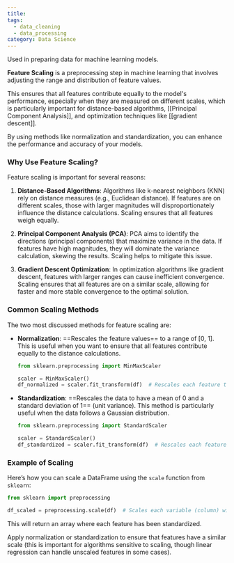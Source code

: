 ```yaml
---
title: 
tags:
  - data_cleaning
  - data_processing
category: Data Science
---
```

Used in preparing data for machine learning models. 

**Feature Scaling** is a preprocessing step in machine learning that involves adjusting the range and distribution of feature values. 

This ensures that all features contribute equally to the model's performance, especially when they are measured on different scales, which is particularly important for distance-based algorithms, [[Principal Component Analysis]], and optimization techniques like [[gradient descent]]. 

By using methods like normalization and standardization, you can enhance the performance and accuracy of your models.

### Why Use Feature Scaling?
Feature scaling is important for several reasons:

1. **Distance-Based Algorithms**: Algorithms like k-nearest neighbors (KNN) rely on distance measures (e.g., Euclidean distance). If features are on different scales, those with larger magnitudes will disproportionately influence the distance calculations. Scaling ensures that all features weigh equally.

2. **Principal Component Analysis (PCA)**: PCA aims to identify the directions (principal components) that maximize variance in the data. If features have high magnitudes, they will dominate the variance calculation, skewing the results. Scaling helps to mitigate this issue.

3. **Gradient Descent Optimization**: In optimization algorithms like gradient descent, features with larger ranges can cause inefficient convergence. Scaling ensures that all features are on a similar scale, allowing for faster and more stable convergence to the optimal solution.

### Common Scaling Methods
The two most discussed methods for feature scaling are:

- **Normalization**: ==Rescales the feature values== to a range of [0, 1]. This is useful when you want to ensure that all features contribute equally to the distance calculations.

    ```python
    from sklearn.preprocessing import MinMaxScaler

    scaler = MinMaxScaler()
    df_normalized = scaler.fit_transform(df)  # Rescales each feature to [0, 1]
    ```

- **Standardization**: ==Rescales the data to have a mean of 0 and a standard deviation of 1== (unit variance). This method is particularly useful when the data follows a Gaussian distribution.

    ```python
    from sklearn.preprocessing import StandardScaler

    scaler = StandardScaler()
    df_standardized = scaler.fit_transform(df)  # Rescales each feature to have mean 0 and std deviation 1
    ```

### Example of Scaling
Here’s how you can scale a DataFrame using the `scale` function from `sklearn`:

```python
from sklearn import preprocessing

df_scaled = preprocessing.scale(df)  # Scales each variable (column) with respect to itself
```

This will return an array where each feature has been standardized.

Apply normalization or standardization to ensure that features have a similar scale (this is important for algorithms sensitive to scaling, though linear regression can handle unscaled features in some cases).